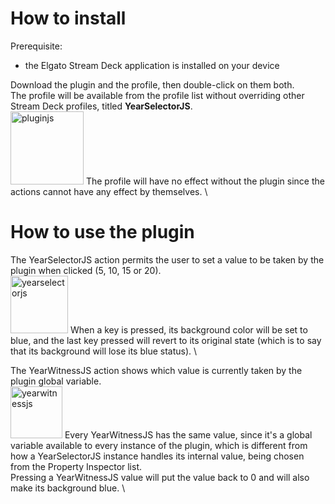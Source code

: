 # How to install
Prerequisite:
- the Elgato Stream Deck application is installed on your device

Download the plugin and the profile, then double-click on them both. \
The profile will be available from the profile list without overriding other Stream Deck profiles, titled **YearSelectorJS**. \
<img width="117" alt="pluginjs" src="https://github.com/OpenSmock/PharoStreamDeck/assets/76944457/227e0cc7-fafe-4f41-883b-b519e6559e3c">
The profile will have no effect without the plugin since the actions cannot have any effect by themselves. \

# How to use the plugin
The YearSelectorJS action permits the user to set a value to be taken by the plugin when clicked (5, 10, 15 or 20). \
<img width="92" alt="yearselectorjs" src="https://github.com/OpenSmock/PharoStreamDeck/assets/76944457/34b1aa18-3053-4460-8d3d-dce62e33a12e">
When a key is pressed, its background color will be set to blue, and the last key pressed will revert to its original state (which is to say that its background will lose its blue status). \

The YearWitnessJS action shows which value is currently taken by the plugin global variable. \
<img width="83" alt="yearwitnessjs" src="https://github.com/OpenSmock/PharoStreamDeck/assets/76944457/3900b566-f0fd-4ba7-b87b-80811f0be291">
Every YearWitnessJS has the same value, since it's a global variable available to every instance of the plugin, which is different from how a YearSelectorJS instance handles its internal value, being chosen from the Property Inspector list. \
Pressing a YearWitnessJS value will put the value back to 0 and will also make its background blue. \
